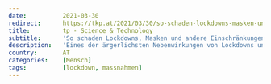 ```yaml
---
date:          2021-03-30
redirect:      https://tkp.at/2021/03/30/so-schaden-lockdowns-masken-und-andere-einschraenkungen-der-gesundheit/
title:         tp - Science & Technology
subtitle:      'So schaden Lockdowns, Masken und andere Einschränkungen der Gesundheit'
description:   'Eines der ärgerlichsten Nebenwirkungen von Lockdowns und den Sperrungen von Parks, Fitnesscenter und Sportstätten ist die dadurch verursachte Schädigung der Gesundheit der betroffenen Menschen. Das hängt zum Teil mit der leider verbreiteten Unkenntnis zusammen, welches die einzige Instanz ist, die Viren bekämpfen kann, nämlich unser Immunsystem. Schlagend bewiesen wurde das von einigen neuen Studien über …'
country:       AT
categories:    [Mensch]
tags:          [lockdown, massnahmen]
---
```

